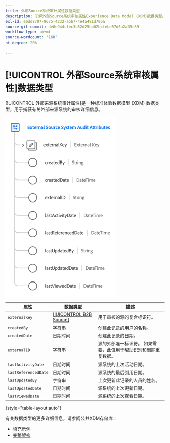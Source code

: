```yaml
---
title: 外部Source系统审计属性数据类型
description: 了解外部Source系统审核属性Experience Data Model (XDM)数据类型。
exl-id: ebdd8707-9675-4232-a5b7-4e4a481d706a
source-git-commit: de8e944cfec3b52d25bb02bcfebe57d6a2a35e39
workflow-type: tm+mt
source-wordcount: '168'
ht-degree: 20%

---
```


# [!UICONTROL 外部Source系统审核属性]数据类型

[!UICONTROL 外部来源系统审计属性]是一种标准体验数据模型 (XDM) 数据类型，用于捕获有关外部来源系统的审核详细信息。

![](../images/data-types/external-source-system-audit-attributes.png)

| 属性 | 数据类型 | 描述 |
| --- | --- | --- |
| `externalKey` | [[!UICONTROL B2B Source]](./b2b-source.md) | 用于审核的源的复合标识符。 |
| `createdBy` | 字符串 | 创建此记录的用户的名称。 |
| `createdDate` | 日期时间 | 创建此记录的日期。 |
| `externalID` | 字符串 | 源的外部唯一标识符。 如果需要，此值用于帮助识别和删除重复数据。 |
| `lastActivityDate` | 日期时间 | 源系统的上次活动日期。 |
| `lastReferencedDate` | 日期时间 | 源系统的最后引用日期。 |
| `lastUpdatedBy` | 字符串 | 上次更新此记录的人员的姓名。 |
| `lastUpdatedDate` | 日期时间 | 源系统的上次更新日期。 |
| `lastViewedDate` | 日期时间 | 源系统的上次查看日期。 |

{style="table-layout:auto"}

有关数据类型的更多详细信息，请参阅公共XDM存储库：

* [填充示例](https://github.com/adobe/xdm/blob/master/components/datatypes/auditing/external-source-system-audit.example.1.json)
* [完整架构](https://github.com/adobe/xdm/blob/master/components/datatypes/auditing/external-source-system-audit.schema.json)
